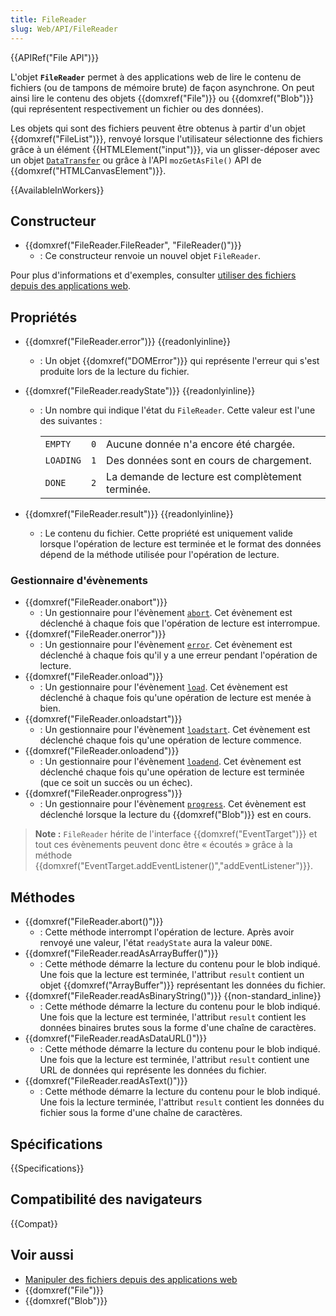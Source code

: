 ```yaml
---
title: FileReader
slug: Web/API/FileReader
---
```


{{APIRef("File API")}}

L'objet **`FileReader`** permet à des applications web de lire le contenu de fichiers (ou de tampons de mémoire brute) de façon asynchrone. On peut ainsi lire le contenu des objets {{domxref("File")}} ou {{domxref("Blob")}} (qui représentent respectivement un fichier ou des données).

Les objets qui sont des fichiers peuvent être obtenus à partir d'un objet {{domxref("FileList")}}, renvoyé lorsque l'utilisateur sélectionne des fichiers grâce à un élément {{HTMLElement("input")}}, via un glisser-déposer avec un objet [`DataTransfer`](/fr/docs/Web/API/DataTransfer) ou grâce à l'API `mozGetAsFile()` API de {{domxref("HTMLCanvasElement")}}.

{{AvailableInWorkers}}

## Constructeur

- {{domxref("FileReader.FileReader", "FileReader()")}}
  - : Ce constructeur renvoie un nouvel objet `FileReader`.

Pour plus d'informations et d'exemples, consulter [utiliser des fichiers depuis des applications web](/fr/docs/Web/API/File_API/Using_files_from_web_applications).

## Propriétés

- {{domxref("FileReader.error")}} {{readonlyinline}}
  - : Un objet {{domxref("DOMError")}} qui représente l'erreur qui s'est produite lors de la lecture du fichier.
- {{domxref("FileReader.readyState")}} {{readonlyinline}}
  - : Un nombre qui indique l'état du `FileReader`. Cette valeur est l'une des suivantes :

    <table class="standard-table">
      <tbody>
        <tr>
          <td><code>EMPTY</code></td>
          <td><code>0</code></td>
          <td>Aucune donnée n'a encore été chargée.</td>
        </tr>
        <tr>
          <td><code>LOADING</code></td>
          <td><code>1</code></td>
          <td>Des données sont en cours de chargement.</td>
        </tr>
        <tr>
          <td><code>DONE</code></td>
          <td><code>2</code></td>
          <td>La demande de lecture est complètement terminée.</td>
        </tr>
      </tbody>
    </table>

- {{domxref("FileReader.result")}} {{readonlyinline}}
  - : Le contenu du fichier. Cette propriété est uniquement valide lorsque l'opération de lecture est terminée et le format des données dépend de la méthode utilisée pour l'opération de lecture.

### Gestionnaire d'évènements

- {{domxref("FileReader.onabort")}}
  - : Un gestionnaire pour l'évènement [`abort`](/fr/docs/Web/API/FileReader/abort_event). Cet évènement est déclenché à chaque fois que l'opération de lecture est interrompue.
- {{domxref("FileReader.onerror")}}
  - : Un gestionnaire pour l'évènement [`error`](/fr/docs/Web/API/FileReader/error_event). Cet évènement est déclenché à chaque fois qu'il y a une erreur pendant l'opération de lecture.
- {{domxref("FileReader.onload")}}
  - : Un gestionnaire pour l'évènement [`load`](/fr/docs/Web/API/FileReader/load_event). Cet évènement est déclenché à chaque fois qu'une opération de lecture est menée à bien.
- {{domxref("FileReader.onloadstart")}}
  - : Un gestionnaire pour l'évènement [`loadstart`](/fr/docs/Web/API/FileReader/loadstart_event). Cet évènement est déclenché chaque fois qu'une opération de lecture commence.
- {{domxref("FileReader.onloadend")}}
  - : Un gestionnaire pour l'évènement [`loadend`](/fr/docs/Web/API/FileReader/loadend_event). Cet évènement est déclenché chaque fois qu'une opération de lecture est terminée (que ce soit un succès ou un échec).
- {{domxref("FileReader.onprogress")}}
  - : Un gestionnaire pour l'évènement [`progress`](/fr/docs/Web/API/FileReader/progress_event). Cet évènement est déclenché lorsque la lecture du {{domxref("Blob")}} est en cours.

> **Note :** `FileReader` hérite de l'interface {{domxref("EventTarget")}} et tout ces évènements peuvent donc être « écoutés » grâce à la méthode {{domxref("EventTarget.addEventListener()","addEventListener")}}.

## Méthodes

- {{domxref("FileReader.abort()")}}
  - : Cette méthode interrompt l'opération de lecture. Après avoir renvoyé une valeur, l'état `readyState` aura la valeur `DONE`.
- {{domxref("FileReader.readAsArrayBuffer()")}}
  - : Cette méthode démarre la lecture du contenu pour le blob indiqué. Une fois que la lecture est terminée, l'attribut `result` contient un objet {{domxref("ArrayBuffer")}} représentant les données du fichier.
- {{domxref("FileReader.readAsBinaryString()")}} {{non-standard_inline}}
  - : Cette méthode démarre la lecture du contenu pour le blob indiqué. Une fois que la lecture est terminée, l'attribut `result` contient les données binaires brutes sous la forme d'une chaîne de caractères.
- {{domxref("FileReader.readAsDataURL()")}}
  - : Cette méthode démarre la lecture du contenu pour le blob indiqué. Une fois que la lecture est terminée, l'attribut `result` contient une URL de données qui représente les données du fichier.
- {{domxref("FileReader.readAsText()")}}
  - : Cette méthode démarre la lecture du contenu pour le blob indiqué. Une fois la lecture terminée, l'attribut `result` contient les données du fichier sous la forme d'une chaîne de caractères.

## Spécifications

{{Specifications}}

## Compatibilité des navigateurs

{{Compat}}

## Voir aussi

- [Manipuler des fichiers depuis des applications web](/fr/docs/Web/API/File_API/Using_files_from_web_applications)
- {{domxref("File")}}
- {{domxref("Blob")}}

